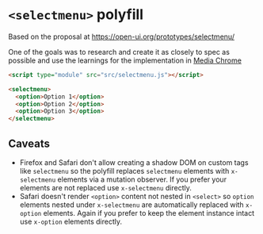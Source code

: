 # `<selectmenu>` polyfill

Based on the proposal at https://open-ui.org/prototypes/selectmenu/  

One of the goals was to research and create it as closely to spec as possible
and use the learnings for the implementation in
[Media Chrome](https://github.com/muxinc/media-chrome)

```html
<script type="module" src="src/selectmenu.js"></script>

<selectmenu>
  <option>Option 1</option>
  <option>Option 2</option>
  <option>Option 3</option>
</selectmenu>
```

## Caveats

- Firefox and Safari don't allow creating a shadow DOM
  on custom tags like `selectmenu` so the polyfill replaces `selectmenu` elements
  with `x-selectmenu` elements via a mutation observer. If you prefer your elements
are not replaced use `x-selectmenu` directly.
- Safari doesn't render `<option>` content not nested in `<select>` so `option`
  elements nested under `x-selectmenu` are automatically replaced with `x-option` 
  elements. Again if you prefer to keep the element instance intact use `x-option`
  elements directly.
  
